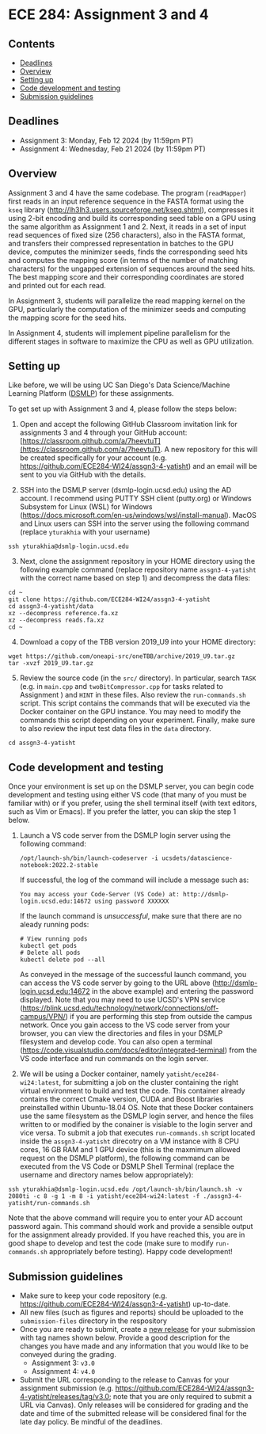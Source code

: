 # ECE 284: Assignment 3 and 4

## Contents
* [Deadlines](#deadlines)
* [Overview](#overview)
* [Setting up](#setting-up)
* [Code development and testing](#code-development-and-testing)
* [Submission guidelines](#submission-guidelines)

## Deadlines
- Assignment 3: Monday, Feb 12 2024 (by 11:59pm PT)
- Assignment 4: Wednesday, Feb 21 2024 (by 11:59pm PT)

## Overview

Assignment 3 and 4 have the same codebase. The program (`readMapper`) first reads in an input reference sequence in the FASTA format using the `kseq` library (http://lh3lh3.users.sourceforge.net/kseq.shtml), compresses it using 2-bit encoding and build its corresponding seed table on a GPU using the same algorithm as Assignment 1 and 2. Next, it reads in a set of input read sequences of fixed size (256 characters), also in the FASTA format, and transfers their compressed representation in batches to the GPU device, computes the minimizer seeds, finds the corresponding seed hits and computes the mapping score (in terms of the number of matching characters) for the ungapped extension of sequences around the seed hits. The best mapping score and their corresponding coordinates are stored and printed out for each read. 

In Assignment 3, students will parallelize the read mapping kernel on the GPU, particularly the computation of the minimizer seeds and computing the mapping score for the seed hits.

In Assignment 4, students will implement pipeline parallelism for the different stages in software to maximize the CPU as well as GPU utilization.

## Setting up

Like before, we will be using UC San Diego's Data Science/Machine Learning Platform ([DSMLP](https://blink.ucsd.edu/faculty/instruction/tech-guide/dsmlp/index.html)) for these assignments.

To get set up with Assignment 3 and 4, please follow the steps below:

1. Open and accept the following GitHub Classroom invitation link for assignments 3 and 4 through your GitHub account: [https://classroom.github.com/a/7heevtuT](https://classroom.github.com/a/7heevtuT). A new repository for this will be created specifically for your account (e.g. https://github.com/ECE284-WI24/assgn3-4-yatisht) and an email will be sent to you via GitHub with the details. 

2. SSH into the DSMLP server (dsmlp-login.ucsd.edu) using the AD account. I recommend using PUTTY SSH client (putty.org) or Windows Subsystem for Linux (WSL) for Windows (https://docs.microsoft.com/en-us/windows/wsl/install-manual). MacOS and Linux users can SSH into the server using the following command (replace `yturakhia` with your username)

```
ssh yturakhia@dsmlp-login.ucsd.edu
```

3. Next, clone the assignment repository in your HOME directory using the following example command (replace repository name `assgn3-4-yatisht` with the correct name based on step 1) and decompress the data files:
```
cd ~
git clone https://github.com/ECE284-WI24/assgn3-4-yatisht
cd assgn3-4-yatisht/data
xz --decompress reference.fa.xz
xz --decompress reads.fa.xz
cd ~
```

4. Download a copy of the TBB version 2019_U9 into your HOME directory:

```
wget https://github.com/oneapi-src/oneTBB/archive/2019_U9.tar.gz
tar -xvzf 2019_U9.tar.gz
```

5. Review the source code (in the `src/` directory). In particular, search `TASK` (e.g. in `main.cpp` and `twoBitCompressor.cpp` for tasks related to Assignment ) and `HINT` in these files. Also review the `run-commands.sh` script. This script contains the commands that will be executed via the Docker container on the GPU instance. You may need to modify the commands this script depending on your experiment. Finally, make sure to also review the input test data files in the `data` directory. 
```
cd assgn3-4-yatisht
```

## Code development and testing

Once your environment is set up on the DSMLP server, you can begin code development and testing using either VS code (that many of you must be familiar with) or if you prefer, using the shell terminal itself (with text editors, such as Vim or Emacs). If you prefer the latter, you can skip the step 1 below.

1. Launch a VS code server from the DSMLP login server using the following command:
   ```
   /opt/launch-sh/bin/launch-codeserver -i ucsdets/datascience-notebook:2022.2-stable
   ```
   If successful, the log of the command will include a message such as:
   ```
   You may access your Code-Server (VS Code) at: http://dsmlp-login.ucsd.edu:14672 using password XXXXXX
   ```
   If the launch command is *unsuccessful*, make sure that there are no aleady running pods:
   ```
   # View running pods
   kubectl get pods
   # Delete all pods
   kubectl delete pod --all
   ```
   As conveyed in the message of the successful launch command, you can access the VS code server by going to the URL above (http://dsmlp-login.ucsd.edu:14672 in the above example) and entering the password displayed. Note that you may need to use UCSD's VPN service (https://blink.ucsd.edu/technology/network/connections/off-campus/VPN/) if you are performing this step from outside the campus network. Once you gain access to the VS code server from your browser, you can view the directories and files in your DSMLP filesystem and develop code. You can also open a terminal (https://code.visualstudio.com/docs/editor/integrated-terminal) from the VS code interface and run commands on the login server.

2. We will be using a Docker container, namely `yatisht/ece284-wi24:latest`, for submitting a job on the cluster containing the right virtual environment to build and test the code. This container already contains the correct Cmake version, CUDA and Boost libraries preinstalled within Ubuntu-18.04 OS. Note that these Docker containers use the same filesystem as the DSMLP login server, and hence the files written to or modified by the conainer is visiable to the login server and vice versa. To submit a job that executes `run-commands.sh` script located inside the `assgn3-4-yatisht` direcotry on a VM instance with 8 CPU cores, 16 GB RAM and 1 GPU device (this is the maxmimum allowed request on the DSMLP platform), the following command can be executed from the VS Code or DSMLP Shell Terminal (replace the username and directory names below appropriately):

```
ssh yturakhia@dsmlp-login.ucsd.edu /opt/launch-sh/bin/launch.sh -v 2080ti -c 8 -g 1 -m 8 -i yatisht/ece284-wi24:latest -f ./assgn3-4-yatisht/run-commands.sh
```
Note that the above command will require you to enter your AD account password again. This command should work and provide a sensible output for the assignment already provided. If you have reached this, you are in good shape to develop and test the code (make sure to modify `run-commands.sh` appropriately before testing). Happy code development! 

## Submission guidelines

* Make sure to keep your code repository (e.g. https://github.com/ECE284-WI24/assgn3-4-yatisht) up-to-date.
* All new files (such as figures and reports) should be uploaded to the `submission-files` directory in the respository
* Once you are ready to submit, create a [new release](https://docs.github.com/en/repositories/releasing-projects-on-github/managing-releases-in-a-repository#creating-a-release) for your submission with tag names shown below. Provide a good description for the changes you have made and any information that you would like to be conveyed during the grading. 
  * Assignment 3: `v3.0`
  * Assignment 4: `v4.0`
* Submit the URL corresponding to the release to Canvas for your assignment submission (e.g. https://github.com/ECE284-WI24/assgn3-4-yatisht/releases/tag/v3.0; note that you are only required to submit a URL via Canvas). Only releases will be considered for grading and the date and time of the submitted release will be considered final for the late day policy. Be mindful of the deadlines.
